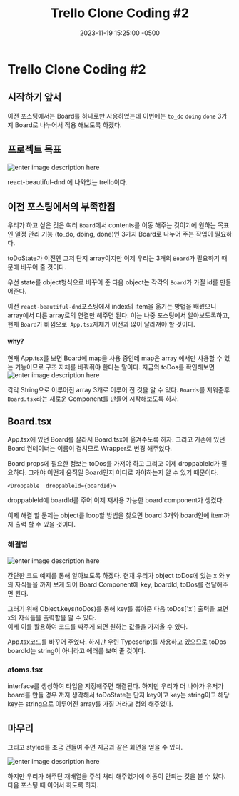 ﻿---
layout: post
title:  "Trello Clone Coding #2"
date:   2023-11-19 15:25:00 -0500
excerpt: "Board를 3개로 나누어 보자"
tags: react typescript trello
project: true
---

# Trello Clone Coding #2

## 시작하기 앞서

이전 포스팅에서는 Board를 하나로만 사용하였는데 이번에는 `to_do` `doing` `done` 3가지 Board로 나누어서 적용 해보도록 하겠다.

##  프로젝트 목표
![enter image description here](https://i.ibb.co/dgLFns0/53614150-efbed780-3c2c-11e9-9204-a5d2e746faca.gif)
  
 react-beautiful-dnd 에 나와있는 trello이다.

## 이전 포스팅에서의 부족한점

우리가 하고 싶은 것은 여러 `Board`에서 contents를 이동 해주는 것이기에 원하는 목표인 일정 관리 기능 (to_do, doing, done)인 3가지 Board로 나누어 주는 작업이 필요하다.<br>

<script src="https://gist.github.com/Flen-E/2a03cd78fd7e362b106e6a095b9ea24c.js"></script>

toDoState가 이전엔 그저 단지 array이지만 이제 우리는 3개의 `Board`가 필요하기 때문에 바꾸어 줄 것이다.
<script src="https://gist.github.com/Flen-E/2a03cd78fd7e362b106e6a095b9ea24c.js"></script>

우선 state를 object형식으로 바꾸어 준 다음 object는 각각의 `Board`가 가질 id를 만들어준다.<bR>

이전 `react-beautiful-dnd`포스팅에서 index의 item을 옮기는 방법을 배웠으니 array에서 다른 array로의 연결만 해주면 된다. 이는 나중 포스팅에서 알아보도록하고, 현재 `Board`가 바뀜으로` App.tsx`자체가 이전과 많이 달라져야 할 것이다.

#### why?
현재 App.tsx를 보면 Board에 map을 사용 중인데 map은 array 에서만 사용할 수 있는 기능이므로 구조 자체를 바꿔줘야 한다는 말이다.
지금의 toDos를 확인해보면
![enter image description here](https://i.ibb.co/CWzxjVD/2023-11-20-174602.png)

각각 String으로 이루어진 array 3개로 이루어 진 것을 알 수 있다.
`Boards`를 지워준후 `Board.tsx`라는 새로운 Component를 만들어 시작해보도록 하자.

## Board.tsx

<script src="https://gist.github.com/Flen-E/398468d1b7773f5e66b0d283ed32706b.js"></script>

App.tsx에 있던 Board를 잘라서 Board.tsx에 옮겨주도록 하자.
그리고 기존에 있던 Board 컨테이너는 이름이 겹치므로 Wrapper로 변경 해주었다.<br>

Board props에 필요한 정보는 toDos를 가져야 하고 그리고 이제 droppableId가 필요하다. 그래야 어떤게 움직일 Board인지 어디로 가야하는지 알 수 있기 때문이다.

```
<Droppable  droppableId={boardId}>
```
droppableId에 boardId를 주어 이제 재사용 가능한 board component가 생겼다.

이제 해결 할 문제는 object를 loop할 방법을 찾으면 board 3개와 board안에 item까지 출력 할 수 있을 것이다.

### 해결법

![enter image description here](https://i.ibb.co/dJ7qsTL/2023-11-20-184502.png)

간단한 코드 예제를 통해 알아보도록 하겠다.
현재 우리가 object toDos에 있는 x 와 y의 자식들을 까지 보게 되어 Board Component에 key, boardId, toDos를 전달해주면 된다.<br>

그러기 위해 Object.keys(toDos)를 통해  key를 뽑아준 다음
toDos['x'] 출력을 보면 x의 자식들을 출력함을 알 수 있다.<br>
이제 이를 활용하여 코드를 짜주게 되면 원하는 값들을 가져올 수 있다.

<script src="https://gist.github.com/Flen-E/a914281995e7754d6d3573f69f1db1e9.js"></script>

App.tsx코드를 바꾸어 주었다.
하지만 우린 Typescript를 사용하고 있으므로 toDos boardId는 string이 아니라고 에러를 보여 줄 것이다.
<br>

### atoms.tsx
<script src="https://gist.github.com/Flen-E/e50bf8fa21d7a8350a32330f87219fbb.js"></script>

interface를 생성하여 타입을 지정해주면 해결된다. 하지만 우리가 더 나아가 유저가 board를 만들 경우 까지 생각해서 toDoState는 단지 key이고 key는 string이고 해당 key는 string으로 이루어진 array를 가질 거라고 정의 해주었다.

## 마무리
그리고 styled를 조금 건들여 주면 지금과 같은 화면을 얻을 수 있다.

![enter image description here](https://i.ibb.co/8XmZ7j5/2023-11-20-185549.png)

하지만 우리가 해주던 재배열을 주석 처리 해주었기에 이동이 안되는 것을 볼 수 있다. 다음 포스팅 때 이어서 하도록 하자.
